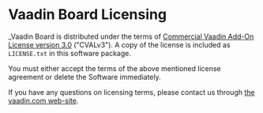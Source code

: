 # Vaadin Board Licensing

_Vaadin Board is distributed under the terms of
[Commercial Vaadin Add-On License version 3.0](https://vaadin.com/license/cval-3) ("CVALv3"). A copy of the license is included as ```LICENSE.txt``` in this software package.

You must either accept the terms of the above mentioned license agreement or delete the Software immediately.

If you have any questions on licensing terms, please contact us through
[the vaadin.com web-site](http://vaadin.com/contact).